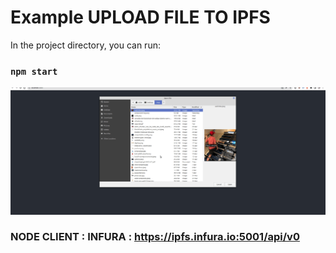 # Example UPLOAD FILE TO IPFS 


In the project directory, you can run:

### `npm start`

![alt text](demo-app.gif "IPFS UPLOAD")
###  NODE CLIENT  : INFURA : https://ipfs.infura.io:5001/api/v0
